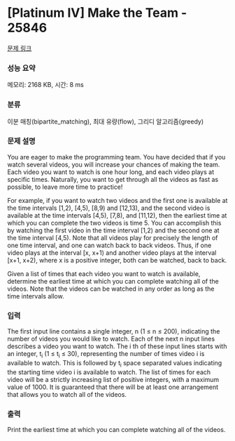 # [Platinum IV] Make the Team - 25846 

[문제 링크](https://www.acmicpc.net/problem/25846) 

### 성능 요약

메모리: 2168 KB, 시간: 8 ms

### 분류

이분 매칭(bipartite_matching), 최대 유량(flow), 그리디 알고리즘(greedy)

### 문제 설명

<p>You are eager to make the programming team. You have decided that if you watch several videos, you will increase your chances of making the team. Each video you want to watch is one hour long, and each video plays at specific times. Naturally, you want to get through all the videos as fast as possible, to leave more time to practice!</p>

<p>For example, if you want to watch two videos and the first one is available at the time intervals [1,2), [4,5), [8,9) and [12,13), and the second video is available at the time intervals [4,5), [7,8), and [11,12), then the earliest time at which you can complete the two videos is time 5. You can accomplish this by watching the first video in the time interval [1,2) and the second one at the time interval [4,5). Note that all videos play for precisely the length of one time interval, and one can watch back to back videos. Thus, if one video plays at the interval [x, x+1) and another video plays at the interval [x+1, x+2), where x is a positive integer, both can be watched, back to back.</p>

<p>Given a list of times that each video you want to watch is available, determine the earliest time at which you can complete watching all of the videos. Note that the videos can be watched in any order as long as the time intervals allow.</p>

### 입력 

 <p>The first input line contains a single integer, n (1 ≤ n ≤ 200), indicating the number of videos you would like to watch. Each of the next n input lines describes a video you want to watch. The i th of these input lines starts with an integer, t<sub>i</sub> (1 ≤ t<sub>i</sub> ≤ 30), representing the number of times video i is available to watch. This is followed by t<sub>i</sub> space separated values indicating the starting time video i is available to watch. The list of times for each video will be a strictly increasing list of positive integers, with a maximum value of 1000. It is guaranteed that there will be at least one arrangement that allows you to watch all of the videos.</p>

### 출력 

 <p>Print the earliest time at which you can complete watching all of the videos.</p>


